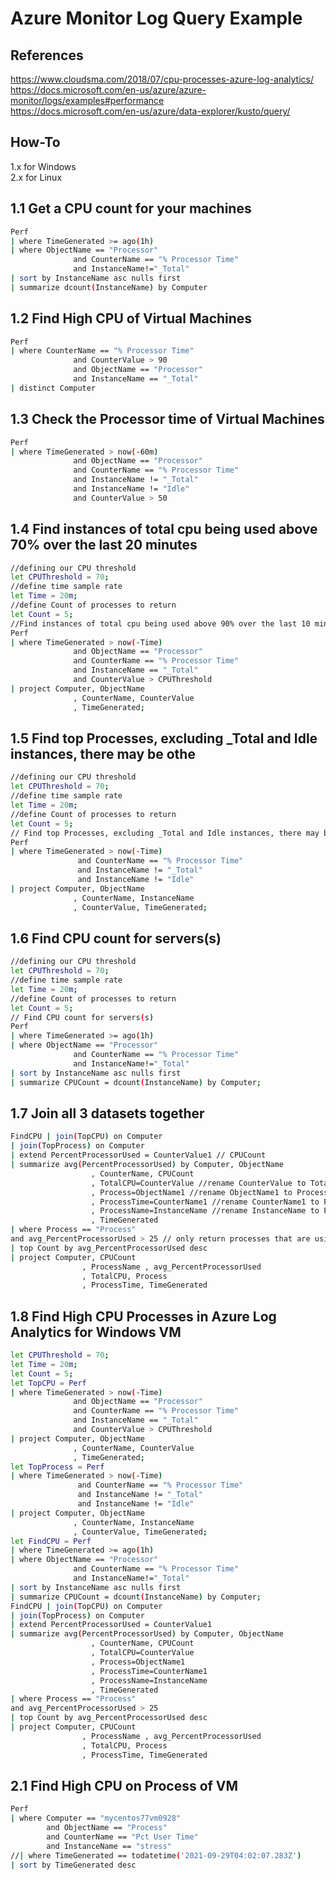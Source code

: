 # Azure Monitor Log Query Example

## References
https://www.cloudsma.com/2018/07/cpu-processes-azure-log-analytics/<br>
https://docs.microsoft.com/en-us/azure/azure-monitor/logs/examples#performance<br>
https://docs.microsoft.com/en-us/azure/data-explorer/kusto/query/<br>

## How-To
1.x for Windows<br> 
2.x for Linux<br>

## 1.1 Get a CPU count for your machines
```bash
Perf
| where TimeGenerated >= ago(1h)
| where ObjectName == "Processor"
              and CounterName == "% Processor Time"
              and InstanceName!="_Total"
| sort by InstanceName asc nulls first
| summarize dcount(InstanceName) by Computer
```

## 1.2 Find High CPU of Virtual Machines
```bash
Perf
| where CounterName == "% Processor Time"
              and CounterValue > 90
              and ObjectName == "Processor"
              and InstanceName == "_Total"
| distinct Computer
```

## 1.3 Check the Processor time of Virtual Machines
```bash
Perf
| where TimeGenerated > now(-60m)
              and ObjectName == "Processor"
              and CounterName == "% Processor Time"
              and InstanceName != "_Total"
              and InstanceName != "Idle"
              and CounterValue > 50
```
## 1.4 Find instances of total cpu being used above 70% over the last 20 minutes
```bash
//defining our CPU threshold
let CPUThreshold = 70;
//define time sample rate
let Time = 20m;
//define Count of processes to return
let Count = 5;
//Find instances of total cpu being used above 90% over the last 10 minutes
Perf
| where TimeGenerated > now(-Time)
              and ObjectName == "Processor"
              and CounterName == "% Processor Time"
              and InstanceName == "_Total"
              and CounterValue > CPUThreshold
| project Computer, ObjectName
              , CounterName, CounterValue
              , TimeGenerated;
```
## 1.5 Find top Processes, excluding _Total and Idle instances, there may be othe
```bash
//defining our CPU threshold
let CPUThreshold = 70;
//define time sample rate
let Time = 20m;
//define Count of processes to return
let Count = 5;
// Find top Processes, excluding _Total and Idle instances, there may be other instances you want to exclude as well
Perf
| where TimeGenerated > now(-Time)
               and CounterName == "% Processor Time"
               and InstanceName != "_Total"
               and InstanceName != "Idle"
| project Computer, ObjectName
              , CounterName, InstanceName
              , CounterValue, TimeGenerated;
```

## 1.6 Find CPU count for servers(s)
```bash
//defining our CPU threshold
let CPUThreshold = 70;
//define time sample rate
let Time = 20m;
//define Count of processes to return
let Count = 5;		  
// Find CPU count for servers(s)
Perf
| where TimeGenerated >= ago(1h)
| where ObjectName == "Processor"
              and CounterName == "% Processor Time"
              and InstanceName!="_Total"
| sort by InstanceName asc nulls first
| summarize CPUCount = dcount(InstanceName) by Computer;
```

## 1.7 Join all 3 datasets together
```bash
FindCPU | join(TopCPU) on Computer 
| join(TopProcess) on Computer
| extend PercentProcessorUsed = CounterValue1 // CPUCount
| summarize avg(PercentProcessorUsed) by Computer, ObjectName
                  , CounterName, CPUCount 
                  , TotalCPU=CounterValue //rename CounterValue to TotalCPU 
                  , Process=ObjectName1 //rename ObjectName1 to Process 
                  , ProcessTime=CounterName1 //rename CounterName1 to ProcessTime 
                  , ProcessName=InstanceName //rename InstanceName to ProcessName 
                  , TimeGenerated
| where Process == "Process"
and avg_PercentProcessorUsed > 25 // only return processes that are using more than 25%
| top Count by avg_PercentProcessorUsed desc
| project Computer, CPUCount
                , ProcessName , avg_PercentProcessorUsed
                , TotalCPU, Process
                , ProcessTime, TimeGenerated
```

## 1.8 Find High CPU Processes in Azure Log Analytics for Windows VM
```bash
let CPUThreshold = 70;
let Time = 20m;
let Count = 5;
let TopCPU = Perf
| where TimeGenerated > now(-Time)
              and ObjectName == "Processor"
              and CounterName == "% Processor Time"
              and InstanceName == "_Total"
              and CounterValue > CPUThreshold
| project Computer, ObjectName
              , CounterName, CounterValue
              , TimeGenerated;
let TopProcess = Perf
| where TimeGenerated > now(-Time)
               and CounterName == "% Processor Time"
               and InstanceName != "_Total"
               and InstanceName != "Idle"
| project Computer, ObjectName
              , CounterName, InstanceName
              , CounterValue, TimeGenerated;
let FindCPU = Perf
| where TimeGenerated >= ago(1h)
| where ObjectName == "Processor"
              and CounterName == "% Processor Time"
              and InstanceName!="_Total"
| sort by InstanceName asc nulls first
| summarize CPUCount = dcount(InstanceName) by Computer;
FindCPU | join(TopCPU) on Computer 
| join(TopProcess) on Computer
| extend PercentProcessorUsed = CounterValue1
| summarize avg(PercentProcessorUsed) by Computer, ObjectName
                  , CounterName, CPUCount 
                  , TotalCPU=CounterValue
                  , Process=ObjectName1
                  , ProcessTime=CounterName1
                  , ProcessName=InstanceName
                  , TimeGenerated
| where Process == "Process"
and avg_PercentProcessorUsed > 25
| top Count by avg_PercentProcessorUsed desc
| project Computer, CPUCount
                , ProcessName , avg_PercentProcessorUsed
                , TotalCPU, Process
                , ProcessTime, TimeGenerated
```

## 2.1 Find High CPU on Process of VM 
```bash
Perf
| where Computer == "mycentos77vm0928"
        and ObjectName == "Process"
        and CounterName == "Pct User Time"
        and InstanceName == "stress"
//| where TimeGenerated == todatetime('2021-09-29T04:02:07.283Z')
| sort by TimeGenerated desc  
```
